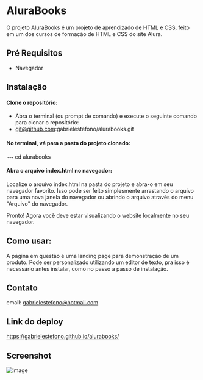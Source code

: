 # AluraBooks

O projeto AluraBooks é um projeto de aprendizado de HTML e CSS, feito em um dos cursos de formação de HTML e CSS do site Alura.

## Pré Requisitos
* Navegador

## Instalação

#### Clone o repositório:
* Abra o terminal (ou prompt de comando) e execute o seguinte comando para clonar o repositório:
* git@github.com:gabrielestefono/alurabooks.git
#### No terminal, vá para a pasta do projeto clonado:
~~ cd alurabooks
#### Abra o arquivo index.html no navegador:
Localize o arquivo index.html na pasta do projeto e abra-o em seu navegador favorito. Isso pode ser feito simplesmente arrastando o arquivo para uma nova janela do navegador ou abrindo o arquivo através do menu "Arquivo" do navegador.

Pronto! Agora você deve estar visualizando o website localmente no seu navegador.

## Como usar:

A página em questão é uma landing page para demonstração de um produto. Pode ser personalizado utilizando um editor de texto, pra isso é necessário antes instalar, como no passo a passo de instalação.

## Contato

email: gabrielestefono@hotmail.com

## Link do deploy
https://gabrielestefono.github.io/alurabooks/

## Screenshot
![image](https://user-images.githubusercontent.com/104292192/232592400-f76f80d4-03c9-45dc-a313-1359aa0099e1.png)

